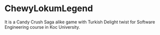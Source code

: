 # ChewyLokumLegend
It is a Candy Crush Saga alike game with Turkish Delight twist for Software Engineering course in Koc University.
